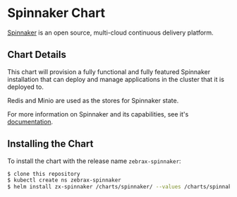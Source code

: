 # Spinnaker Chart

[Spinnaker](http://spinnaker.io/) is an open source, multi-cloud continuous delivery platform.

## Chart Details
This chart will provision a fully functional and fully featured Spinnaker installation
that can deploy and manage applications in the cluster that it is deployed to.

Redis and Minio are used as the stores for Spinnaker state.

For more information on Spinnaker and its capabilities, see it's [documentation](http://www.spinnaker.io/docs).

## Installing the Chart

To install the chart with the release name `zebrax-spinnaker`:

```bash
$ clone this repository
$ kubectl create ns zebrax-spinnaker
$ helm install zx-spinnaker /charts/spinnaker/ --values /charts/spinnaker/values.yaml --namespace zebrax-spinnaker
```
